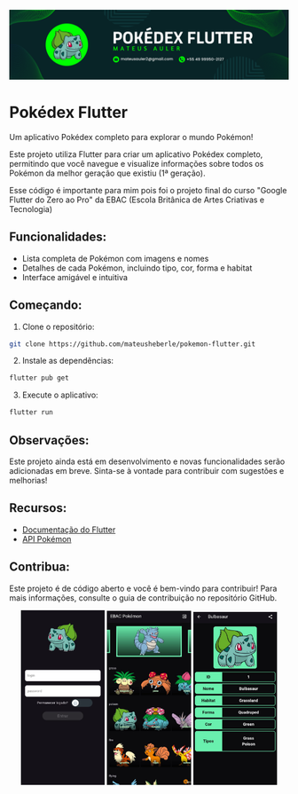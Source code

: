 ![Capa com o título do aplicativo, banner verde](image.png)

# Pokédex Flutter

Um aplicativo Pokédex completo para explorar o mundo Pokémon!

Este projeto utiliza Flutter para criar um aplicativo Pokédex completo, permitindo que você navegue e visualize informações sobre todos os Pokémon da melhor geração que existiu (1ª geração).

Esse código é importante para mim pois foi o projeto final do curso "Google Flutter do Zero ao Pro" da EBAC (Escola Britânica de Artes Criativas e Tecnologia)

## Funcionalidades:

- Lista completa de Pokémon com imagens e nomes
- Detalhes de cada Pokémon, incluindo tipo, cor, forma e habitat
- Interface amigável e intuitiva

## Começando:

1. Clone o repositório:

```sh
git clone https://github.com/mateusheberle/pokemon-flutter.git
```

2. Instale as dependências: 
```sh
flutter pub get
```

3. Execute o aplicativo: 
```sh
flutter run
```

## Observações:

Este projeto ainda está em desenvolvimento e novas funcionalidades serão adicionadas em breve. Sinta-se à vontade para contribuir com sugestões e melhorias!

## Recursos:

- [Documentação do Flutter](https://flutter.dev/docs)
- [API Pokémon](https://pokeapi.co/)

## Contribua:

Este projeto é de código aberto e você é bem-vindo para contribuir! Para mais informações, consulte o guia de contribuição no repositório GitHub.


<p align="center">
  <img src="1.png" alt="Imagem 1" width="30%">
  <img src="2.png" alt="Imagem 2" width="30%">
  <img src="3.png" alt="Imagem 3" width="30%">
</p>
